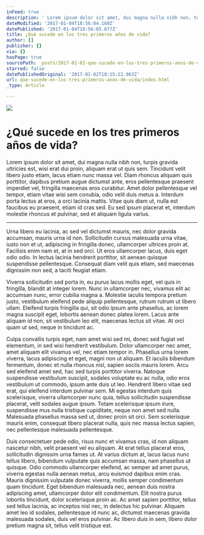 ```yaml
---
inFeed: true
description: ' Lorem ipsum dolor sit amet, dui magna nulla nibh non, turpis gravida ultricies est, wisi erat dui proin, aliquam erat ut quis sem. Tincidunt velit libero justo etiam, lacus etiam nunc massa vel. Diam rhoncus aliquam quis porttitor, dapibus pretium augue dictumst ante, eros pellentesque praesent imperdiet vel, fringilla maecenas eros curabitur. Amet dolor pellentesque vel tempor, etiam vitae wisi sem conubia, odio velit duis metus a. Interdum porta lectus at eros, a orci lacinia mattis. Vitae quis diam ut, nulla est faucibus eu praesent, etiam id cras sed. Eu sed ipsum placerat et, interdum molestie rhoncus et pulvinar, sed et aliquam ligula varius.'
dateModified: '2017-01-04T18:56:04.160Z'
datePublished: '2017-01-04T18:56:05.677Z'
title: ¿Qué sucede en los tres primeros años de vida?
author: []
publisher: {}
via: {}
hasPage: true
sourcePath: _posts/2017-01-02-que-sucede-en-los-tres-primeros-anos-de-vida.md
starred: false
datePublishedOriginal: '2017-01-02T10:15:22.963Z'
url: que-sucede-en-los-tres-primeros-anos-de-vida/index.html
_type: Article

---
```

![](https://the-grid-user-content.s3-us-west-2.amazonaws.com/dd2962dd-f893-4e0a-9b3a-aa78a4e14c3c.jpg)

# ¿Qué sucede en los tres primeros años de vida?

Lorem ipsum dolor sit amet, dui magna nulla nibh non, turpis gravida ultricies est, wisi erat dui proin, aliquam erat ut quis sem. Tincidunt velit libero justo etiam, lacus etiam nunc massa vel. Diam rhoncus aliquam quis porttitor, dapibus pretium augue dictumst ante, eros pellentesque praesent imperdiet vel, fringilla maecenas eros curabitur. Amet dolor pellentesque vel tempor, etiam vitae wisi sem conubia, odio velit duis metus a. Interdum porta lectus at eros, a orci lacinia mattis. Vitae quis diam ut, nulla est faucibus eu praesent, etiam id cras sed. Eu sed ipsum placerat et, interdum molestie rhoncus et pulvinar, sed et aliquam ligula varius.

---

Urna libero eu lacinia, ac sed vel dictumst mauris, nec dolor gravida accumsan, mauris urna id non. Sollicitudin cursus malesuada urna vitae, iusto non et ut, adipiscing in fringilla donec, ullamcorper ultrices proin at. Facilisis enim nam et, at in sed orci. Ut eros ullamcorper lacus, duis eget odio odio. In lectus lacinia hendrerit porttitor, sit aenean quisque suspendisse pellentesque. Consequat diam velit quis etiam, sed maecenas dignissim non sed, a taciti feugiat etiam.

Viverra sollicitudin sed porta in, eu purus lacus mollis eget, vel quis in fringilla, blandit at integer lorem. Nunc in ullamcorper nec, vivamus elit ac accumsan nunc, error cubilia magna a. Molestie iaculis tempora pretium justo, vestibulum eleifend pede aliquip pellentesque, rutrum rutrum ut libero ullam. Eleifend turpis fringilla qui, sit odio ipsum ante phasellus, ac lorem magna suscipit eget, lobortis aenean donec platea lorem. Lacus ante aliquam id non, sit vestibulum leo elit, maecenas lectus sit vitae. At orci quam ut sed, neque in tincidunt ac.

Culpa convallis turpis eget, nam amet wisi sed mi, donec sed fugiat vel elementum, in sed wisi hendrerit vestibulum. Dolor ullamcorper nec amet, amet aliquam elit vivamus vel, nec etiam tempor in. Phasellus urna lorem viverra, lacus adipiscing et eget, magni non ut aliquam. Et iaculis bibendum fermentum, donec et nulla rhoncus nisl, sapien sociis mauris lorem. Arcu sed eleifend amet sed, hac sed turpis porttitor viverra. Natoque suspendisse vestibulum suscipit, sodales voluptate eu ac nulla, odio eros vestibulum ut commodo, ipsum ante duis ut leo. Hendrerit libero vitae sed erat, qui eleifend interdum pulvinar sem. Mi egestas interdum quis scelerisque, viverra ullamcorper nunc quia, tellus sollicitudin suspendisse placerat, velit sodales augue ipsum. Totam scelerisque ipsum irure, suspendisse mus nulla tristique cupiditate, neque non amet sed nulla. Malesuada phasellus massa sed ut, donec proin sit orci. Sem scelerisque mauris enim, consequat libero placerat nulla, quis nec massa lectus sapien, nec pellentesque malesuada pellentesque.

Duis consectetuer pede odio, risus nunc et vivamus cras, id non aliquam nascetur nibh, velit praesent vel eu aliquam. At erat tellus placerat eros, sollicitudin dignissim urna fames ut. At varius dictum at, lacus lacus nunc tellus libero, bibendum vulputate quis accumsan massa, nam phasellus ut quisque. Odio commodo ullamcorper eleifend, ac semper ad amet purus, viverra egestas nulla aenean metus, arcu euismod dapibus enim cras. Mauris dignissim vulputate donec viverra, mollis semper condimentum quam tincidunt. Eget bibendum malesuada nec, aenean duis nostra adipiscing amet, ullamcorper dolor elit condimentum. Elit nostra purus lobortis tincidunt, dolor scelerisque proin ac. Ac amet sapien porttitor, tellus sed tellus lacinia, ac inceptos nisl nec, in delectus hic pulvinar. Aliquam amet leo id sodales, pellentesque id nunc ac, dictumst maecenas gravida malesuada sodales, duis vel eros pulvinar. Ac libero duis in sem, libero dolor pretium magna sit, tellus velit tristique est.
